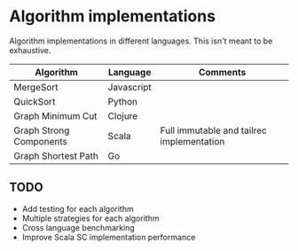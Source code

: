 # Algorithm implementations

Algorithm implementations in different languages. This isn't meant to be exhaustive.

|Algorithm   |Language   |Comments   |
|---|---|---|
|MergeSort   |Javascript   |   |
|QuickSort   |Python   |   |
|Graph Minimum Cut   |Clojure   |   |
|Graph Strong Components   |Scala   |Full immutable and tailrec implementation    |
|Graph Shortest Path   |Go   |   |

## TODO
* Add testing for each algorithm
* Multiple strategies for each algorithm
* Cross language benchmarking
* Improve Scala SC implementation performance
